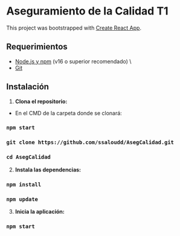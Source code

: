 # Aseguramiento de la Calidad T1

This project was bootstrapped with [Create React App](https://github.com/facebook/create-react-app).

## Requerimientos

- [Node.js y npm](https://nodejs.org/) (v16 o superior recomendado) \
- [Git](https://git-scm.com/)

## Instalación

1. **Clona el repositorio:**

 - En el CMD de la carpeta donde se clonará:
### `npm start`
### `git clone https://github.com/ssaloudd/AsegCalidad.git`
### `cd AsegCalidad`

2. **Instala las dependencias:**
### `npm install`
### `npm update`

3. **Inicia la aplicación:**
### `npm start`